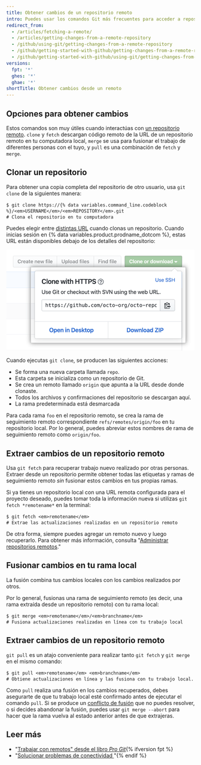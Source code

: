 ```yaml
---
title: Obtener cambios de un repositorio remoto
intro: Puedes usar los comandos Git más frecuentes para acceder a repositorios remotos.
redirect_from:
  - /articles/fetching-a-remote/
  - /articles/getting-changes-from-a-remote-repository
  - /github/using-git/getting-changes-from-a-remote-repository
  - /github/getting-started-with-github/getting-changes-from-a-remote-repository
  - /github/getting-started-with-github/using-git/getting-changes-from-a-remote-repository
versions:
  fpt: '*'
  ghes: '*'
  ghae: '*'
shortTitle: Obtener cambios desde un remoto
---
```


## Opciones para obtener cambios

Estos comandos son muy útiles cuando interactúas con [un repositorio remoto](/github/getting-started-with-github/about-remote-repositories). `clone` y `fetch` descargan código remoto de la URL de un repositorio remoto en tu computadora local, `merge` se usa para fusionar el trabajo de diferentes personas con el tuyo, y `pull` es una combinación de `fetch` y `merge`.

## Clonar un repositorio

Para obtener una copia completa del repositorio de otro usuario, usa `git clone` de la siguientes manera:

```shell
$ git clone https://{% data variables.command_line.codeblock %}/<em>USERNAME</em>/<em>REPOSITORY</em>.git
# Clona el repositorio en tu computadora
```

Puedes elegir entre [distintas URL](/github/getting-started-with-github/about-remote-repositories) cuando clonas un repositorio. Cuando inicias sesión en {% data variables.product.prodname_dotcom %}, estas URL están disponibles debajo de los detalles del repositorio:

![Lista de URL remotas](/assets/images/help/repository/remotes-url.png)

Cuando ejecutas `git clone`, se producen las siguientes acciones:
- Se forma una nueva carpeta llamada `repo`.
- Esta carpeta se inicializa como un repositorio de Git.
- Se crea un remoto llamado `origin` que apunta a la URL desde donde clonaste.
- Todos los archivos y confirmaciones del repositorio se descargan aquí.
- La rama predeterminada está desmarcada

Para cada rama `foo` en el repositorio remoto, se crea la rama de seguimiento remoto correspondiente `refs/remotes/origin/foo` en tu repositorio local. Por lo general, puedes abreviar estos nombres de rama de seguimiento remoto como `origin/foo`.

## Extraer cambios de un repositorio remoto

Usa `git fetch` para recuperar trabajo nuevo realizado por otras personas. Extraer desde un repositorio permite obtener todas las etiquetas y ramas de seguimiento remoto *sin* fusionar estos cambios en tus propias ramas.

Si ya tienes un repositorio local con una URL remota configurada para el proyecto deseado, puedes tomar toda la información nueva si utilizas `git fetch *remotename*` en la terminal:

```shell
$ git fetch <em>remotename</em>
# Extrae las actualizaciones realizadas en un repositorio remoto
```

De otra forma, siempre puedes agregar un remoto nuevo y luego recuperarlo. Para obtener más información, consulta "[Administrar repositorios remotos](/github/getting-started-with-github/managing-remote-repositories)."

## Fusionar cambios en tu rama local

La fusión combina tus cambios locales con los cambios realizados por otros.

Por lo general, fusionas una rama de seguimiento remoto (es decir, una rama extraída desde un repositorio remoto) con tu rama local:

```shell
$ git merge <em>remotename</em>/<em>branchname</em>
# Fusiona actualizaciones realizadas en línea con tu trabajo local
```

## Extraer cambios de un repositorio remoto

`git pull` es un atajo conveniente para realizar tanto `git fetch` y `git merge` en el mismo comando:

```shell
$ git pull <em>remotename</em> <em>branchname</em>
# Obtiene actualizaciones en línea y las fusiona con tu trabajo local.
```

Como `pull` realiza una fusión en los cambios recuperados, debes asegurarte de que tu trabajo local esté confirmado antes de ejecutar el comando `pull`. Si se produce un [conflicto de fusión](/articles/resolving-a-merge-conflict-using-the-command-line) que no puedes resolver, o si decides abandonar la fusión, puedes usar `git merge --abort` para hacer que la rama vuelva al estado anterior antes de que extrajeras.

## Leer más

- "[Trabajar con remotos" desde el libro _Pro Git_](https://git-scm.com/book/en/Git-Basics-Working-with-Remotes){% ifversion fpt %}
- "[Solucionar problemas de conectividad ](/articles/troubleshooting-connectivity-problems)"{% endif %}
